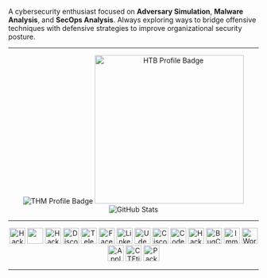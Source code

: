 A cybersecurity enthusiast focused on **Adversary Simulation**, **Malware Analysis**, and **SecOps Analysis**. Always exploring ways to bridge offensive techniques with defensive strategies to improve organizational security posture.

---

<div align="center">
  <img src="https://tryhackme-badges.s3.amazonaws.com/uziii2208.png" alt="THM Profile Badge" />
  <img src="https://www.hackthebox.eu/badge/image/2125051" alt="HTB Profile Badge" width="300"/>
  <img src="https://github-readme-stats.vercel.app/api?username=uziii2208&show_icons=true&theme=radical" alt="GitHub Stats"/>
</div>

---

<div align="center">
  
[<img src="https://img.shields.io/badge/HackTheBox-111111?style=for-the-badge&logo=hackthebox&logoColor=green" height="32" alt="HackTheBox"/>](https://app.hackthebox.com/profile/2125051)
[<img src="https://img.shields.io/badge/TryHackMe-CC2927?style=for-the-badge&logo=tryhackme&logoColor=white" height="32"/>](https://tryhackme.com/p/uziii2208)
[<img src="https://img.shields.io/badge/HackerOne-211F1F?style=for-the-badge&logo=hackerone&logoColor=white" height="32" alt="HackerOne"/>](https://hackerone.com)
[<img src="https://img.shields.io/badge/Discord-5865F2?style=for-the-badge&logo=discord&logoColor=white" height="32" alt="Discord"/>](https://discord.com/users/863239313268670486)
[<img src="https://img.shields.io/badge/Telegram-2CA5E0?style=for-the-badge&logo=telegram&logoColor=white" height="32" alt="Telegram"/>](https://t.me)
[<img src="https://img.shields.io/badge/Facebook-1877F2?style=for-the-badge&logo=facebook&logoColor=white" height="32" alt="Facebook"/>](https://www.facebook.com)
[<img src="https://img.shields.io/badge/LinkedIn-0077B5?style=for-the-badge&logo=linkedin&logoColor=white" height="32" alt="LinkedIn"/>](https://linkedin.com)
[<img src="https://img.shields.io/badge/Udemy-EC5252?style=for-the-badge&logo=udemy&logoColor=white" height="32" alt="Udemy"/>](https://www.udemy.com/)
[<img src="https://img.shields.io/badge/Cisco_Networking-1BA0D7?style=for-the-badge&logo=cisco&logoColor=white" height="32" alt="CiscoNetworking"/>](https://www.cisco.com/)
[<img src="https://img.shields.io/badge/Codeforces-1F8ACB?style=for-the-badge&logo=codeforces&logoColor=white" height="32" alt="CodeForces"/>](https://codeforces.com)
[<img src="https://img.shields.io/badge/Hacker101-000000?style=for-the-badge&logo=hackthebox&logoColor=white" height="32" alt="Hacker101"/>](https://www.hacker101.com)
[<img src="https://img.shields.io/badge/BugCrowd-F26822?style=for-the-badge&logo=bugcrowd&logoColor=white" height="32" alt="BugCrowd"/>](https://bugcrowd.com)
[<img src="https://img.shields.io/badge/Immunefi-353535?style=for-the-badge&logo=immunefi&logoColor=white" height="32" alt="Immunefi"/>](https://immunefi.com)
[<img src="https://img.shields.io/badge/Wordfence-21759B?style=for-the-badge&logo=wordpress&logoColor=white" height="32" alt="Wordfence"/>](https://www.wordfence.com)
[<img src="https://img.shields.io/badge/Apple_Security-333333?style=for-the-badge&logo=apple&logoColor=white" height="32" alt="AppleSecurity"/>](https://developer.apple.com/security/)
[<img src="https://img.shields.io/badge/CTFtime-03224C?style=for-the-badge&logo=ctftime&logoColor=white" height="32" alt="CTFtime"/>](https://ctftime.org)
[<img src="https://img.shields.io/badge/Packet_Storm_Security-252525?style=for-the-badge&logo=security&logoColor=white" height="32" alt="PacketStormSecurity"/>](https://packetstormsecurity.com)

</div>

---
